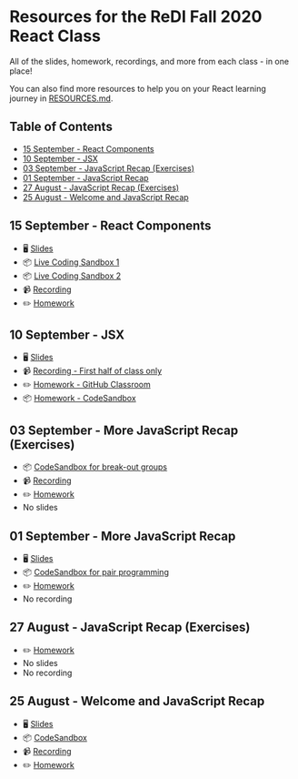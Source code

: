# Resources for the ReDI Fall 2020 React Class

All of the slides, homework, recordings, and more from each class - in one place! 

You can also find more resources to help you on your React learning journey in [RESOURCES.md](./RESOURCES.md).

## Table of Contents

- [15 September - React Components](#15-september-react-components)
- [10 September - JSX](#10-september-jsx)
- [03 September - JavaScript Recap (Exercises)](#3-september-javascript-recap-exercises)
- [01 September - JavaScript Recap](#01-september-javascript-recap)
- [27 August - JavaScript Recap (Exercises)](#27-august-javascript-recap-exercises)
- [25 August - Welcome and JavaScript Recap](#25-august-welcome-and-javascript-recap)

## 15 September - React Components

- 🖥  [Slides](https://docs.google.com/presentation/d/1kn8F0ywptQxdcNC2RrKzD1DuHGVosCKjFbTzPMCULIg/edit#slide=id.g641d900745_8_1)
- 📦  [Live Coding Sandbox 1](https://codesandbox.io/s/focused-bohr-m52ts?file=/src/App.jsx)
- 📦  [Live Coding Sandbox 2](https://codesandbox.io/s/sparkling-dream-4tnzx?file=/src/App.js)
- 📹  [Recording](https://youtu.be/U64lI0FImeQ)
- ✏️  [Homework](https://codesandbox.io/s/reactjshomework15092020-x895m?file=/src/index.js)

## 10 September - JSX

- 🖥  [Slides](https://docs.google.com/presentation/d/1lGWTBRiNPL33akDHDmsij68GVLwiTDqzYzsnBdNLoeg/edit?usp=sharing)
- 📹  [Recording - First half of class only](https://www.youtube.com/watch?v=I3WbXtfAXzo)
- ✏️  [Homework - GitHub Classroom](https://classroom.github.com/a/8eq_XaH5)
- 📦  [Homework - CodeSandbox](https://codesandbox.io/s/class-05-homework-ess6s?file=/src/App.js)


## 03 September - More JavaScript Recap (Exercises)

- 📦  [CodeSandbox for break-out groups](https://codesandbox.io/s/elated-drake-g6heu)
- 📹  [Recording](https://youtu.be/0R7pT-Lwk_0)
- ✏️  [Homework](https://classroom.github.com/a/y6Ldh5L0)
- No slides

## 01 September - More JavaScript Recap

- 🖥  [Slides](https://docs.google.com/presentation/d/1yCevrWKbT12CpTwgTDgRT4WuXpFYWLz71Rxo6GraqAY/edit?usp=sharing)
- 📦  [CodeSandbox for pair programming](https://codesandbox.io/s/arraymethodsdemo-3hibp?file=/src/index.js)
- ✏️  [Homework](https://classroom.github.com/a/U3FuZWUG)
- No recording

## 27 August - JavaScript Recap (Exercises)

- ✏️  [Homework](https://classroom.github.com/a/SIngsQip)
- No slides
- No recording

## 25 August - Welcome and JavaScript Recap

- 🖥  [Slides](https://docs.google.com/presentation/d/1fU85_opIuKpib0-_2Owk2gkcvf8HIaoIaLra6FlGCq4/edit?usp=sharing)
- 📦  [CodeSandbox]()
- 📹  [Recording](https://www.youtube.com/watch?v=XI3DHGT4_lo)
- ✏️  [Homework](https://classroom.github.com/a/X5WVJqLg)